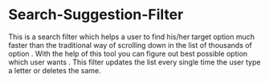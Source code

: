 # Search-Suggestion-Filter
This is a search filter which helps a user to find his/her target option
much faster than the traditional way of scrolling down in the list of thousands of option .
With the help of this tool you can figure out best possible option which user wants .
This filter updates the list every single time the user type a letter or deletes the same.
